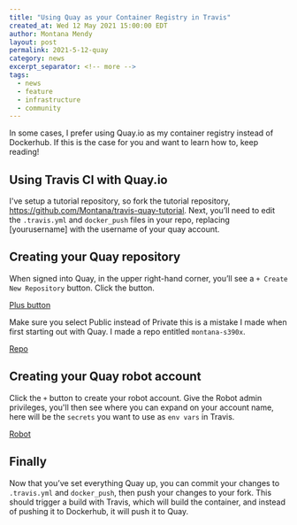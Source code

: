 ```yaml
---
title: "Using Quay as your Container Registry in Travis"
created_at: Wed 12 May 2021 15:00:00 EDT
author: Montana Mendy
layout: post
permalink: 2021-5-12-quay
category: news
excerpt_separator: <!-- more --> 
tags:
  - news
  - feature
  - infrastructure
  - community
---
```


<!-- more --> 

In some cases, I prefer using Quay.io as my container registry instead of Dockerhub. If this is the case for you and want to learn how to, keep reading! 

## Using Travis CI with Quay.io

I've setup a tutorial repository, so fork the tutorial repository, https://github.com/Montana/travis-quay-tutorial. Next, you’ll need to edit the `.travis.yml` and `docker_push` files in your repo, replacing [yourusername] with the username of your quay account.

## Creating your Quay repository 

When signed into Quay, in the upper right-hand corner, you’ll see a `+ Create New Repository` button. Click the button.

[Plus button](plus.png) 

Make sure you select Public instead of Private this is a mistake I made when first starting out with Quay. I made a repo entitled `montana-s390x`.

[Repo](repo.png)

## Creating your Quay robot account

Click the `+` button to create your robot account. Give the Robot admin privileges, you'll then see where you can expand on your account name, here will be the `secrets` you want to use as `env vars` in Travis.

[Robot](robot.png)

## Finally

Now that you’ve set everything Quay up, you can commit your changes to `.travis.yml` and `docker_push`, then push your changes to your fork. This should trigger a build with Travis, which will build the container, and instead of pushing it to Dockerhub, it will push it to Quay.
